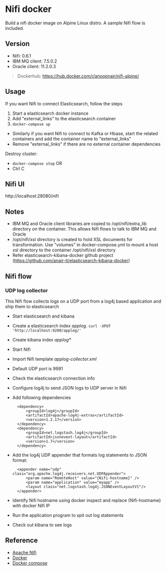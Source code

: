 # Nifi docker
Build a nifi docker image on Alpine Linux distro. A sample Nifi flow is included.

## Version
- Nifi: 0.6.1
- IBM MQ client: 7.5.0.2
- Oracle client: 11.2.0.3

>Dockerhub: https://hub.docker.com/r/anoopnair/nifi-alpine/

## Usage
If you want Nifi to connect Elasticsearch, follow the steps
1. Start a elasticsearch docker instance
2. Add "external_links" to the elasticsearch container
3. ``docker-compose up``

- Similarly if you want Nifi to connect to Kafka or Hbase, start the related containers and add the container name to "external_links"
- Remove "external_links" if there are no external container dependencies

Destroy cluster:

- ``docker-compose stop``  OR
- Ctrl C

## Nifi UI
http://localhost:28080/nifi

## Notes
- IBM MQ and Oracle client libraries are copied to /opt/nifi/extra_lib directory on the container. This allows Nifi flows to talk to IBM MQ and Oracle
- /opt/nifi/xsl directory is created to hold XSL documents for transformation. Use "volumes" in docker-compose.yml to mount a host xsl directory to the container /opt/nifi/xsl directory
- Refer elasticsearch-kibana-docker github project (https://github.com/anair-it/elasticsearch-kibana-docker)

## Nifi flow
### UDP log collector
This Nifi flow collects logs on a UDP port from a log4j based application and ship them to elasticsearch

- Start elasticsearch and kibana
- Create a elasticsearch index _applog_. ``curl -XPUT 'http://localhost:9200/applog/'``
- Create kibana index _applog*_ 
- Start Nifi
- Import Nifi template _applog-collector.xml_
- Default UDP port is 9991
- Check the elasticsearch connection info
- Configure log4j to send JSON logs to UDP server in Nifi
- Add following dependencies

		<dependency>
			<groupId>log4j</groupId>
			<artifactId>apache-log4j-extras</artifactId>
			<version>1.2.17</version>
		</dependency>
		<dependency>
			<groupId>net.logstash.log4j</groupId>
			<artifactId>jsonevent-layout</artifactId>
			<version>1.7</version>
		</dependency>

- Add the log4j UDP appender that formats log statements to JSON format:

		<appender name="udp" class="org.apache.log4j.receivers.net.UDPAppender">
		    <param name="RemoteHost" value="{Nifi-hostname}" />
		    <param name="application" value="myapp" />
		    <layout class="net.logstash.log4j.JSONEventLayoutV1"/>
		</appender>

- Identify Nifi hostname using docker inspect and replace {Nifi-hostname} with docker Nifi IP
- Run the application program to spit out log statements
- Check out kibana to see logs

## Reference
- [Apache Nifi](https://nifi.apache.org/)
- [Docker](https://docs.docker.com/)
- [Docker compose](https://docs.docker.com/compose/)
